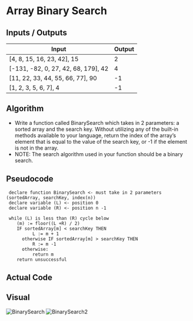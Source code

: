# Array Binary Search
  
## Inputs / Outputs

| Input | Output |
| ----- | ------ |
| [4, 8, 15, 16, 23, 42], 15 | 2 |
| [-131, -82, 0, 27, 42, 68, 179], 42 | 4 |
| [11, 22, 33, 44, 55, 66, 77], 90 | -1 |
| [1, 2, 3, 5, 6, 7], 4 | -1 |

## Algorithm
- Write a function called BinarySearch which takes in 2 parameters: a sorted array and the search key. Without utilizing any of the built-in methods available to your language, return the index of the array’s element that is equal to the value of the search key, or -1 if the element is not in the array.
- NOTE: The search algorithm used in your function should be a binary search.

## Pseudocode

```
 declare function BinarySearch <- must take in 2 parameters (sortedArray, searchKey, index(n))
 declare variable (L) <- position 0
 declare variable (R) <- position n -1
 
 while (L) is less than (R) cycle below
    (m) := floor((L +R) / 2)
    IF sortedArray[m] < searchKey THEN
          L := m + 1
      otherwise IF sortedArray[m] > searchKey THEN
          R := m -1
      otherwise:
          return m
    return unsuccessful
 ```
 
## Actual Code

## Visual
![BinarySearch](https://user-images.githubusercontent.com/84699682/138179444-49310bfa-bd0e-4e2e-a2b8-fff29f28dbd5.JPG)
![BinarySearch2](https://user-images.githubusercontent.com/84699682/138180598-6c855433-caf4-40c7-8f02-9ac6623dd372.JPG)
